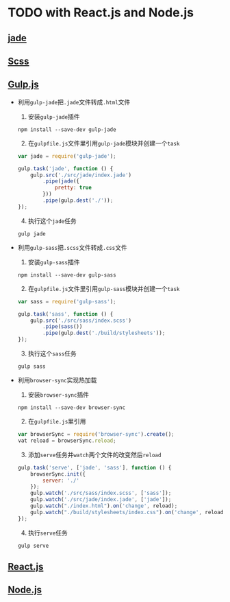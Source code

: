 # TODO with React.js and Node.js

## [jade](http://jade-lang.com/)

## [Scss](http://sass-lang.com/)

## [Gulp.js](http://gulpjs.com/)

- 利用`gulp-jade`把`.jade`文件转成`.html`文件
	1. 安装`gulp-jade`插件
	```
	npm install --save-dev gulp-jade
	```	
	2. 在`gulpfile.js`文件里引用`gulp-jade`模块并创建一个`task`
	```javascript
	var jade = require('gulp-jade');
	
	gulp.task('jade', function () {
		gulp.src('./src/jade/index.jade')
			.pipe(jade({
				pretty: true
			}))
			.pipe(gulp.dest('./'));
	});
	```
	4. 执行这个`jade`任务
	```
	gulp jade
	```
	
- 利用`gulp-sass`把`.scss`文件转成`.css`文件
	1. 安装`gulp-sass`插件
	```
	npm install --save-dev gulp-sass
	```
	2. 在`gulpfile.js`文件里引用`gulp-sass`模块并创建一个`task` 
	```javascript
	var sass = require('gulp-sass');
	
	gulp.task('sass', function () {
		gulp.src('./src/sass/index.scss')
			.pipe(sass())
			.pipe(gulp.dest('./build/stylesheets'));
	});
	```
	3. 执行这个`sass`任务
	```
	gulp sass
	```

- 利用`browser-sync`实现热加载
	1. 安装`browser-sync`插件
	```
	npm install --save-dev browser-sync
	```
	2. 在`gulpfile.js`里引用
	```javascript
	var browserSync = require('browser-sync').create();
	vat reload = browserSync.reload;
	```
	3. 添加`serve`任务并`watch`两个文件的改变然后`reload`
	```javascript
	gulp.task('serve', ['jade', 'sass'], function () {
		browserSync.init({
			server: './'
		});
		gulp.watch('./src/sass/index.scss', ['sass']);
		gulp.watch('./src/jade/index.jade', ['jade']);
		gulp.watch("./index.html").on('change', reload);
		gulp.watch("./build/stylesheets/index.css").on('change', reload);
	});
	```
	4. 执行`serve`任务
	```
	gulp serve
	```

## [React.js](http://facebook.github.io/react/)

## [Node.js](https://nodejs.org/)